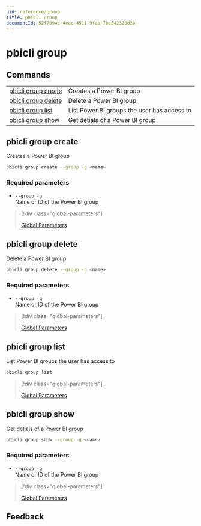 ```yaml
---
uid: reference/group
title: pbicli group
documentId: 52f7094c-4eac-4511-9faa-7be542326d2b
---
```


# pbicli group

## Commands

|                                             |                                             |
| ------------------------------------------- | ------------------------------------------- |
| [pbicli group create](#pbicli-group-create) | Creates a Power BI group                    |
| [pbicli group delete](#pbicli-group-delete) | Delete a Power BI group                     |
| [pbicli group list](#pbicli-group-list)     | List Power BI groups the user has access to |
| [pbicli group show](#pbicli-group-show)     | Get detials of a Power BI group             |

## pbicli group create

Creates a Power BI group

```bash
pbicli group create --group -g <name>
```

### Required parameters

-   `--group -g`<br/>Name or ID of the Power BI group

> [!div class="global-parameters"]
>
> [Global Parameters](#)

## pbicli group delete

Delete a Power BI group

```bash
pbicli group delete --group -g <name>
```

### Required parameters

-   `--group -g`<br/>Name or ID of the Power BI group

> [!div class="global-parameters"]
>
> [Global Parameters](#)

## pbicli group list

List Power BI groups the user has access to

```bash
pbicli group list
```

> [!div class="global-parameters"]
>
> [Global Parameters](#)

## pbicli group show

Get detials of a Power BI group

```bash
pbicli group show --group -g <name>
```

### Required parameters

-   `--group -g`<br/>Name or ID of the Power BI group

> [!div class="global-parameters"]
>
> [Global Parameters](#)

## Feedback

